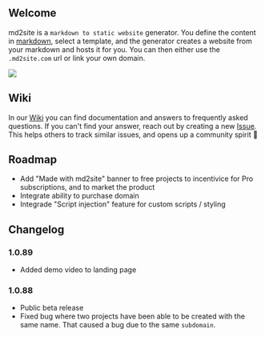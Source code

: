 ## Welcome
md2site is a `markdown to static website` generator. You define the content in [markdown](https://www.markdownguide.org/basic-syntax/), select a template, and the generator creates a website from your markdown and hosts it for you. You can then either use the `.md2site.com` url or link your own domain.

[![](https://img.youtube.com/vi/EJFVtK-iukA/0.jpg)](https://www.youtube.com/watch?v=EJFVtK-iukA "Watch this video to learn more")

## Wiki
In our [Wiki](https://github.com/davidseek/md2site-support/wiki/md2site-Documentation) you can find documentation and answers to frequently asked questions. If you can't find your answer, reach out by creating a new [Issue](https://github.com/davidseek/md2site-support/issues). This helps others to track similar issues, and opens up a community spirit 🎉

## Roadmap
- Add "Made with md2site" banner to free projects to incentivice for Pro subscriptions, and to market the product
- Integrate ability to purchase domain
- Integrade "Script injection" feature for custom scripts / styling

## Changelog
### 1.0.89
- Added demo video to landing page
### 1.0.88
- Public beta release
- Fixed bug where two projects have been able to be created with the same name. That caused a bug due to the same `subdomain`. 
